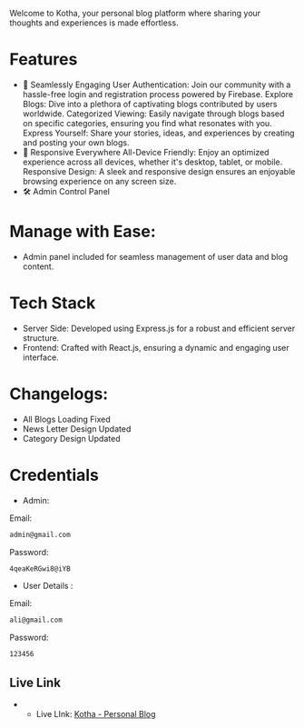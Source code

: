 Welcome to Kotha, your personal blog platform where sharing your thoughts and experiences is made effortless.

# Features

- 🌟 Seamlessly Engaging
  User Authentication: Join our community with a hassle-free login and registration process powered by Firebase.
  Explore Blogs: Dive into a plethora of captivating blogs contributed by users worldwide.
  Categorized Viewing: Easily navigate through blogs based on specific categories, ensuring you find what resonates with you.
  Express Yourself: Share your stories, ideas, and experiences by creating and posting your own blogs.
- 📱 Responsive Everywhere
  All-Device Friendly: Enjoy an optimized experience across all devices, whether it's desktop, tablet, or mobile.
  Responsive Design: A sleek and responsive design ensures an enjoyable browsing experience on any screen size.
- 🛠️ Admin Control Panel

# Manage with Ease:

- Admin panel included for seamless management of user data and blog content.

# Tech Stack

- Server Side: Developed using Express.js for a robust and efficient server structure.
- Frontend: Crafted with React.js, ensuring a dynamic and engaging user interface.

# Changelogs:

- All Blogs Loading Fixed
- News Letter Design Updated
- Category Design Updated

# Credentials

- Admin:

Email:

```bash
admin@gmail.com
```

Password:

```bash
4qeaKeRGwi8@iYB
```

- User Details :

Email:

```bash
ali@gmail.com
```

Password:

```bash
123456
```

## Live Link

- - Live LInk: [Kotha - Personal Blog](https://kotha-blog.netlify.app/)
